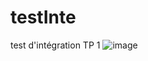 # testInte
test d'intégration TP 1
![image](https://travis-ci.org/Fenryth/testInte.svg?branch=master)

